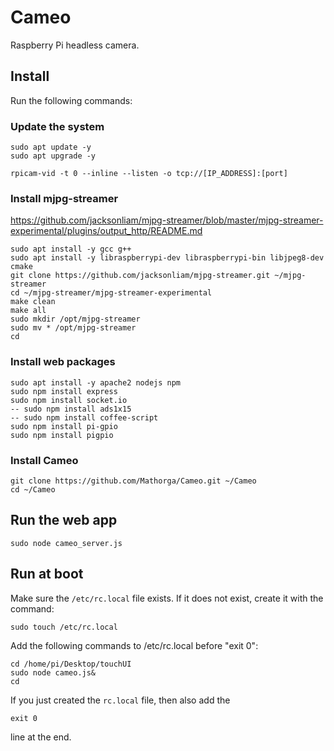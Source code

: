 # Cameo
Raspberry Pi headless camera.

## Install

Run the following commands:

### Update the system
```
sudo apt update -y
sudo apt upgrade -y
```

```
rpicam-vid -t 0 --inline --listen -o tcp://[IP_ADDRESS]:[port]
```

### Install mjpg-streamer
https://github.com/jacksonliam/mjpg-streamer/blob/master/mjpg-streamer-experimental/plugins/output_http/README.md
```
sudo apt install -y gcc g++
sudo apt install -y libraspberrypi-dev libraspberrypi-bin libjpeg8-dev cmake
git clone https://github.com/jacksonliam/mjpg-streamer.git ~/mjpg-streamer
cd ~/mjpg-streamer/mjpg-streamer-experimental
make clean
make all
sudo mkdir /opt/mjpg-streamer
sudo mv * /opt/mjpg-streamer
cd
```

### Install web packages
```
sudo apt install -y apache2 nodejs npm
sudo npm install express
sudo npm install socket.io
-- sudo npm install ads1x15
-- sudo npm install coffee-script
sudo npm install pi-gpio
sudo npm install pigpio
```

### Install Cameo
```
git clone https://github.com/Mathorga/Cameo.git ~/Cameo
cd ~/Cameo
```

## Run the web app
```
sudo node cameo_server.js
```

## Run at boot
Make sure the ```/etc/rc.local``` file exists. If it does not exist, create it with the command:
```
sudo touch /etc/rc.local
```

Add the following commands to /etc/rc.local before "exit 0":

```
cd /home/pi/Desktop/touchUI
sudo node cameo.js&
cd
```

If you just created the ```rc.local``` file, then also add the
```
exit 0
```
line at the end.